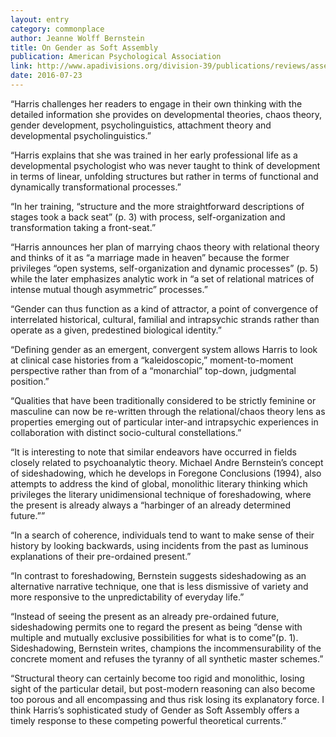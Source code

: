 ```yaml
---
layout: entry
category: commonplace
author: Jeanne Wolff Bernstein
title: On Gender as Soft Assembly
publication: American Psychological Association
link: http://www.apadivisions.org/division-39/publications/reviews/assembly.aspx
date: 2016-07-23
---
```


“Harris challenges her readers to engage in their own thinking with the detailed information she provides on developmental theories, chaos theory, gender development, psycholinguistics, attachment theory and developmental psycholinguistics.”

“Harris explains that she was trained in her early professional life as a developmental psychologist who was never taught to think of development in terms of linear, unfolding structures but rather in terms of functional and dynamically transformational processes.”

“In her training, “structure and the more straightforward descriptions of stages took a back seat” (p. 3) with process, self-organization and transformation taking a front-seat.”

“Harris announces her plan of marrying chaos theory with relational theory and thinks of it as “a marriage made in heaven” because the former privileges “open systems, self-organization and dynamic processes” (p. 5) while the later emphasizes analytic work in “a set of relational matrices of intense mutual though asymmetric” processes.”

“Gender can thus function as a kind of attractor, a point of convergence of interrelated historical, cultural, familial and intrapsychic strands rather than operate as a given, predestined biological identity.”

“Defining gender as an emergent, convergent system allows Harris to look at clinical case histories from a “kaleidoscopic,” moment-to-moment perspective rather than from of a “monarchial” top-down, judgmental position.”

“Qualities that have been traditionally considered to be strictly feminine or masculine can now be re-written through the relational/chaos theory lens as properties emerging out of particular inter-and intrapsychic experiences in collaboration with distinct socio-cultural constellations.”

“It is interesting to note that similar endeavors have occurred in fields closely related to psychoanalytic theory. Michael Andre Bernstein’s concept of sideshadowing, which he develops in Foregone Conclusions (1994), also attempts to address the kind of global, monolithic literary thinking which privileges the literary unidimensional technique of foreshadowing, where the present is already always a “harbinger of an already determined future.””

“In a search of coherence, individuals tend to want to make sense of their history by looking backwards, using incidents from the past as luminous explanations of their pre-ordained present.”

“In contrast to foreshadowing, Bernstein suggests sideshadowing as an alternative narrative technique, one that is less dismissive of variety and more responsive to the unpredictability of everyday life.”

“Instead of seeing the present as an already pre-ordained future, sideshadowing permits one to regard the present as being “dense with multiple and mutually exclusive possibilities for what is to come”(p. 1). Sideshadowing, Bernstein writes, champions the incommensurability of the concrete moment and refuses the tyranny of all synthetic master schemes.”

“Structural theory can certainly become too rigid and monolithic, losing sight of the particular detail, but post-modern reasoning can also become too porous and all encompassing and thus risk losing its explanatory force. I think Harris’s sophisticated study of Gender as Soft Assembly offers a timely response to these competing powerful theoretical currents.”


